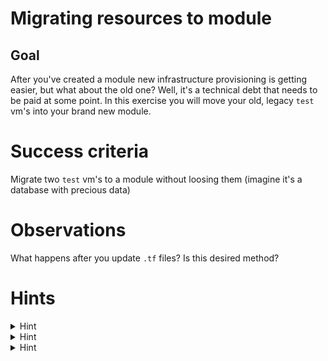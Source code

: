 # Migrating resources to module

## Goal

After you've created a module new infrastructure provisioning is getting easier, but what about the old one? Well, it's a technical debt that needs to be paid at some point. In this exercise you will move your old, legacy `test` vm's into your brand new module.

# Success criteria

Migrate two `test` vm's to a module without loosing them (imagine it's a database with precious data)

# Observations 

What happens after you update `.tf` files? Is this desired method?


# Hints

<details><summary>Hint</summary>
<p>
  

##### You will need to operate on a state: https://www.terraform.io/docs/commands/state/index.html
---
</p>
</details>

<details><summary>Hint</summary>
<p>
  

##### Command you are looking for is `./terrafrom.sh state mv`
##### Btw. next hint will give you entire command (with resources)
---
</p>
</details>

<details><summary>Hint</summary>
<p>
  

##### `./terraform.sh state mv google_compute_instance.my-vm module.my-test.google_compute_instance.my-vm`
---
</p>
</details>
